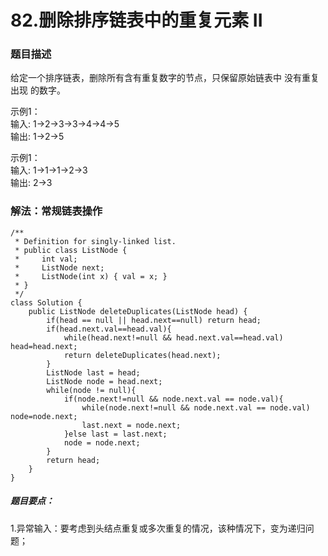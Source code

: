 # 82.删除排序链表中的重复元素 II
### 题目描述
给定一个排序链表，删除所有含有重复数字的节点，只保留原始链表中 没有重复出现 的数字。

示例1：  
    输入: 1->2->3->3->4->4->5  
    输出: 1->2->5  

示例1：  
    输入: 1->1->1->2->3  
    输出: 2->3  
    
### 解法：常规链表操作
    /**
     * Definition for singly-linked list.
     * public class ListNode {
     *     int val;
     *     ListNode next;
     *     ListNode(int x) { val = x; }
     * }
     */
    class Solution {
        public ListNode deleteDuplicates(ListNode head) {
            if(head == null || head.next==null) return head;
            if(head.next.val==head.val){
                while(head.next!=null && head.next.val==head.val) head=head.next;
                return deleteDuplicates(head.next);
            }
            ListNode last = head;
            ListNode node = head.next;
            while(node != null){
                if(node.next!=null && node.next.val == node.val){
                    while(node.next!=null && node.next.val == node.val) node=node.next;
                    last.next = node.next;
                }else last = last.next;
                node = node.next;
            }
            return head;
        }
    }

##### 题目要点：
1.异常输入：要考虑到头结点重复或多次重复的情况，该种情况下，变为递归问题；  

 
